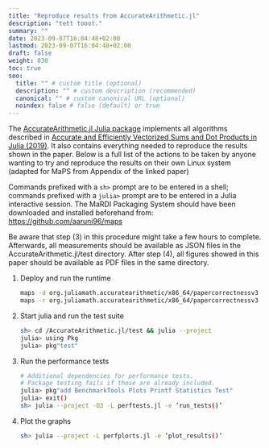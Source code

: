 ```yaml
---
title: "Reproduce results from AccurateArithmetic.jl"
description: "tett tooot."
summary: ""
date: 2023-09-07T16:04:48+02:00
lastmod: 2023-09-07T16:04:48+02:00
draft: false
weight: 830
toc: true
seo:
  title: "" # custom title (optional)
  description: "" # custom description (recommended)
  canonical: "" # custom canonical URL (optional)
  noindex: false # false (default) or true
---
```


The [AccurateArithmetic.jl Julia
package](https://github.com/JuliaMath/AccurateArithmetic.jl/tree/paper-correctness-2019)
implements all algorithms described in [Accurate and Efficiently Vectorized Sums
and Dot Products in Julia (2019)](https://hal.science/hal-02265534). It also
contains everything needed to reproduce the results shown in the paper. Below is
a full list of the actions to be taken by anyone wanting to try and reproduce
the results on their own Linux system (adapted for MaPS from Appendix of the
linked paper)

Commands prefixed with a `sh>` prompt are to be entered in a shell; commands
prefixed with a `julia>` prompt are to be entered in a Julia interactive
session. The MaRDI Packaging System should have been downloaded and installed
beforehand from: https://github.com/aaruni96/maps

Be aware that step (3) in this procedure might take a few hours to complete.
Afterwards, all measurements should be available as JSON files in the
AccurateArithmetic.jl/test directory. After step (4), all figures showed in this
paper should be available as PDF files in the same directory.

1. Deploy and run the runtime

    ```bash
    maps -d org.juliamath.accuratearithmetic/x86_64/papercorrectnessv3
    maps -r org.juliamath.accuratearithmetic/x86_64/papercorrectnessv3
    ```

1. Start julia and run the test suite

    ```bash
    sh> cd /AccurateArithmetic.jl/test && julia --project
    julia> using Pkg
    julia> pkg"test"
    ```

1. Run the performance tests

    ```bash
    # Additional dependencies for performance tests.
    # Package testing fails if these are already included.
    julia> pkg"add BenchmarkTools Plots Printf Statistics Test"
    julia> exit()
    sh> julia --project -O3 -L perftests.jl -e ’run_tests()’
    ```

1. Plot the graphs

    ```bash
    sh> julia --project -L perfplorts.jl -e ’plot_results()’
    ```


